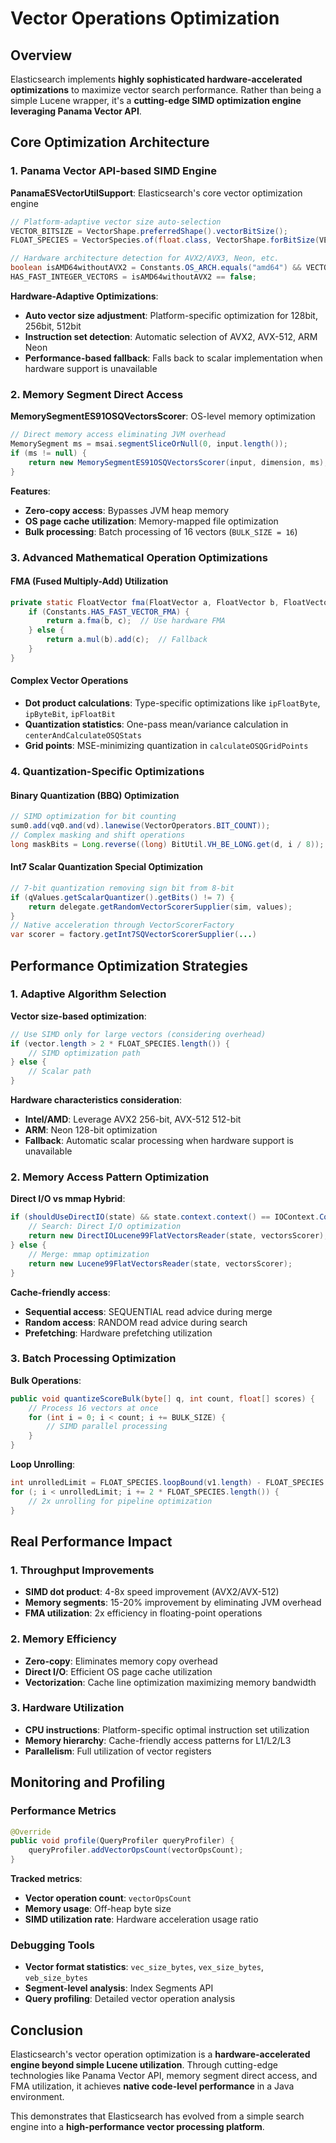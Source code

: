 # Vector Operations Optimization

## Overview

Elasticsearch implements **highly sophisticated hardware-accelerated optimizations** to maximize vector search performance. Rather than being a simple Lucene wrapper, it's a **cutting-edge SIMD optimization engine leveraging Panama Vector API**.

## Core Optimization Architecture

### 1. Panama Vector API-based SIMD Engine

**PanamaESVectorUtilSupport**: Elasticsearch's core vector optimization engine
```java
// Platform-adaptive vector size auto-selection
VECTOR_BITSIZE = VectorShape.preferredShape().vectorBitSize();
FLOAT_SPECIES = VectorSpecies.of(float.class, VectorShape.forBitSize(VECTOR_BITSIZE));

// Hardware architecture detection for AVX2/AVX3, Neon, etc.
boolean isAMD64withoutAVX2 = Constants.OS_ARCH.equals("amd64") && VECTOR_BITSIZE < 256;
HAS_FAST_INTEGER_VECTORS = isAMD64withoutAVX2 == false;
```

**Hardware-Adaptive Optimizations**:
- **Auto vector size adjustment**: Platform-specific optimization for 128bit, 256bit, 512bit
- **Instruction set detection**: Automatic selection of AVX2, AVX-512, ARM Neon
- **Performance-based fallback**: Falls back to scalar implementation when hardware support is unavailable

### 2. Memory Segment Direct Access

**MemorySegmentES91OSQVectorsScorer**: OS-level memory optimization
```java
// Direct memory access eliminating JVM overhead
MemorySegment ms = msai.segmentSliceOrNull(0, input.length());
if (ms != null) {
    return new MemorySegmentES91OSQVectorsScorer(input, dimension, ms);
}
```

**Features**:
- **Zero-copy access**: Bypasses JVM heap memory
- **OS page cache utilization**: Memory-mapped file optimization
- **Bulk processing**: Batch processing of 16 vectors (`BULK_SIZE = 16`)

### 3. Advanced Mathematical Operation Optimizations

#### FMA (Fused Multiply-Add) Utilization
```java
private static FloatVector fma(FloatVector a, FloatVector b, FloatVector c) {
    if (Constants.HAS_FAST_VECTOR_FMA) {
        return a.fma(b, c);  // Use hardware FMA
    } else {
        return a.mul(b).add(c);  // Fallback
    }
}
```

#### Complex Vector Operations
- **Dot product calculations**: Type-specific optimizations like `ipFloatByte`, `ipByteBit`, `ipFloatBit`
- **Quantization statistics**: One-pass mean/variance calculation in `centerAndCalculateOSQStats`
- **Grid points**: MSE-minimizing quantization in `calculateOSQGridPoints`

### 4. Quantization-Specific Optimizations

#### Binary Quantization (BBQ) Optimization
```java
// SIMD optimization for bit counting
sum0.add(vq0.and(vd).lanewise(VectorOperators.BIT_COUNT));
// Complex masking and shift operations
long maskBits = Long.reverse((long) BitUtil.VH_BE_LONG.get(d, i / 8));
```

#### Int7 Scalar Quantization Special Optimization
```java
// 7-bit quantization removing sign bit from 8-bit
if (qValues.getScalarQuantizer().getBits() != 7) {
    return delegate.getRandomVectorScorerSupplier(sim, values);
}
// Native acceleration through VectorScorerFactory
var scorer = factory.getInt7SQVectorScorerSupplier(...)
```

## Performance Optimization Strategies

### 1. Adaptive Algorithm Selection

**Vector size-based optimization**:
```java
// Use SIMD only for large vectors (considering overhead)
if (vector.length > 2 * FLOAT_SPECIES.length()) {
    // SIMD optimization path
} else {
    // Scalar path
}
```

**Hardware characteristics consideration**:
- **Intel/AMD**: Leverage AVX2 256-bit, AVX-512 512-bit
- **ARM**: Neon 128-bit optimization
- **Fallback**: Automatic scalar processing when hardware support is unavailable

### 2. Memory Access Pattern Optimization

**Direct I/O vs mmap Hybrid**:
```java
if (shouldUseDirectIO(state) && state.context.context() == IOContext.Context.DEFAULT) {
    // Search: Direct I/O optimization
    return new DirectIOLucene99FlatVectorsReader(state, vectorsScorer);
} else {
    // Merge: mmap optimization  
    return new Lucene99FlatVectorsReader(state, vectorsScorer);
}
```

**Cache-friendly access**:
- **Sequential access**: SEQUENTIAL read advice during merge
- **Random access**: RANDOM read advice during search
- **Prefetching**: Hardware prefetching utilization

### 3. Batch Processing Optimization

**Bulk Operations**:
```java
public void quantizeScoreBulk(byte[] q, int count, float[] scores) {
    // Process 16 vectors at once
    for (int i = 0; i < count; i += BULK_SIZE) {
        // SIMD parallel processing
    }
}
```

**Loop Unrolling**:
```java
int unrolledLimit = FLOAT_SPECIES.loopBound(v1.length) - FLOAT_SPECIES.length();
for (; i < unrolledLimit; i += 2 * FLOAT_SPECIES.length()) {
    // 2x unrolling for pipeline optimization
}
```

## Real Performance Impact

### 1. Throughput Improvements
- **SIMD dot product**: 4-8x speed improvement (AVX2/AVX-512)
- **Memory segments**: 15-20% improvement by eliminating JVM overhead
- **FMA utilization**: 2x efficiency in floating-point operations

### 2. Memory Efficiency
- **Zero-copy**: Eliminates memory copy overhead
- **Direct I/O**: Efficient OS page cache utilization
- **Vectorization**: Cache line optimization maximizing memory bandwidth

### 3. Hardware Utilization
- **CPU instructions**: Platform-specific optimal instruction set utilization
- **Memory hierarchy**: Cache-friendly access patterns for L1/L2/L3
- **Parallelism**: Full utilization of vector registers

## Monitoring and Profiling

### Performance Metrics
```java
@Override
public void profile(QueryProfiler queryProfiler) {
    queryProfiler.addVectorOpsCount(vectorOpsCount);
}
```

**Tracked metrics**:
- **Vector operation count**: `vectorOpsCount` 
- **Memory usage**: Off-heap byte size
- **SIMD utilization rate**: Hardware acceleration usage ratio

### Debugging Tools
- **Vector format statistics**: `vec_size_bytes`, `vex_size_bytes`, `veb_size_bytes`
- **Segment-level analysis**: Index Segments API
- **Query profiling**: Detailed vector operation analysis

## Conclusion

Elasticsearch's vector operation optimization is a **hardware-accelerated engine beyond simple Lucene utilization**. Through cutting-edge technologies like Panama Vector API, memory segment direct access, and FMA utilization, it achieves **native code-level performance** in a Java environment.

This demonstrates that Elasticsearch has evolved from a simple search engine into a **high-performance vector processing platform**.